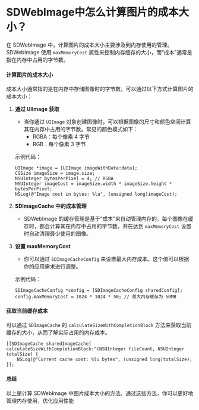 # SDWebImage中怎么计算图片的成本大小？

在 SDWebImage 中，计算图片的成本大小主要涉及到内存使用的管理。SDWebImage 使用 `maxMemoryCost` 属性来控制内存缓存的大小，而“成本”通常是指在内存中占用的字节数。

#### 计算图片的成本大小

成本大小通常指的是在内存中存储图像时的字节数。可以通过以下方式计算图片的成本大小：

1.  **通过 UIImage 获取**

    * 当你通过 `UIImage` 对象创建图像时，可以根据图像的尺寸和颜色空间计算其在内存中占用的字节数。常见的颜色模式如下：
      * RGBA：每个像素 4 字节
      * RGB：每个像素 3 字节

    示例代码：

    ```objc
    UIImage *image = [UIImage imageWithData:data];
    CGSize imageSize = image.size;
    NSUInteger bytesPerPixel = 4; // RGBA
    NSUInteger imageCost = imageSize.width * imageSize.height * bytesPerPixel;
    NSLog(@"Image cost in bytes: %lu", (unsigned long)imageCost);
    ```
2. **SDImageCache 中的成本管理**
   * SDWebImage 的缓存管理是基于“成本”来自动管理内存的。每个图像在缓存时，都会计算其在内存中占用的字节数，并在达到 `maxMemoryCost` 设置时自动清理最少使用的图像。
3.  **设置 maxMemoryCost**

    * 你可以通过 `SDImageCacheConfig` 来设置最大内存成本。这个值可以根据你的应用需求进行调整。

    示例代码：

    ```objc
    SDImageCacheConfig *config = [SDImageCacheConfig sharedConfig];
    config.maxMemoryCost = 1024 * 1024 * 50; // 最大内存缓存为 50MB
    ```

#### 获取当前缓存成本

可以通过 `SDImageCache` 的 `calculateSizeWithCompletionBlock` 方法来获取当前缓存的大小，从而了解实际占用的内存成本。

```objc
[[SDImageCache sharedImageCache] calculateSizeWithCompletionBlock:^(NSUInteger fileCount, NSUInteger totalSize) {
    NSLog(@"Current cache cost: %lu bytes", (unsigned long)totalSize);
}];
```

#### 总结

以上是计算 SDWebImage 中图片成本大小的方法。通过这些方法，你可以更好地管理内存使用，优化应用性能
